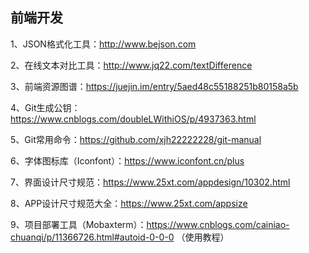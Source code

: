 ## 前端开发

1、JSON格式化工具：http://www.bejson.com

2、在线文本对比工具：http://www.jq22.com/textDifference

3、前端资源图谱：https://juejin.im/entry/5aed48c55188251b80158a5b

4、Git生成公钥：https://www.cnblogs.com/doubleLWithiOS/p/4937363.html

5、Git常用命令：https://github.com/xjh22222228/git-manual

6、字体图标库（Iconfont）：https://www.iconfont.cn/plus

7、界面设计尺寸规范：https://www.25xt.com/appdesign/10302.html

8、APP设计尺寸规范大全：https://www.25xt.com/appsize

9、项目部署工具（Mobaxterm）：https://www.cnblogs.com/cainiao-chuanqi/p/11366726.html#autoid-0-0-0 （使用教程）
